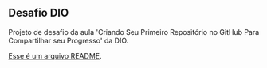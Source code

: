 ## Desafio DIO
Projeto de desafio da aula 'Criando Seu Primeiro Repositório no GitHub Para Compartilhar seu Progresso' da DIO.

[Esse é um arquivo README](https://readme.com/).
